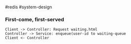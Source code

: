 #redis #system-design

### First-come, first-served

```plantuml
Client -> Controller: Request waiting.html
Controller -> Service: enqueue(user-id to waiting-queue
Client <- Controller
```
